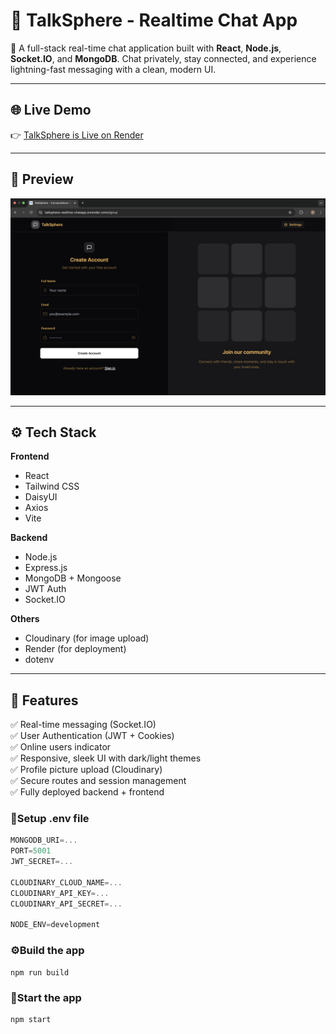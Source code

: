 # 💬 TalkSphere - Realtime Chat App

🚀 A full-stack real-time chat application built with **React**, **Node.js**, **Socket.IO**, and **MongoDB**. Chat privately, stay connected, and experience lightning-fast messaging with a clean, modern UI.

---

## 🌐 Live Demo

👉 [TalkSphere is Live on Render](https://talksphere-realtime-chatapp.onrender.com)

---

## 📸 Preview

![TalkSphere Preview](./preview.png) <!-- Replace with your own screenshot -->

---

## ⚙️ Tech Stack

**Frontend**
- React
- Tailwind CSS
- DaisyUI
- Axios
- Vite

**Backend**
- Node.js
- Express.js
- MongoDB + Mongoose
- JWT Auth
- Socket.IO

**Others**
- Cloudinary (for image upload)
- Render (for deployment)
- dotenv

---

## 🔐 Features

✅ Real-time messaging (Socket.IO)  
✅ User Authentication (JWT + Cookies)  
✅ Online users indicator  
✅ Responsive, sleek UI with dark/light themes  
✅ Profile picture upload (Cloudinary)  
✅ Secure routes and session management  
✅ Fully deployed backend + frontend


### 🔐Setup .env file

```js
MONGODB_URI=...
PORT=5001
JWT_SECRET=...

CLOUDINARY_CLOUD_NAME=...
CLOUDINARY_API_KEY=...
CLOUDINARY_API_SECRET=...

NODE_ENV=development
```

### ⚙️Build the app

```shell
npm run build
```

### 🚀Start the app

```shell
npm start
```
